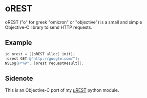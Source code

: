 oREST
=====

oREST ("o" for greek "omicron" or "objective") is a small and simple Objective-C library to send HTTP requests.

Example
------------

``` objective-c
id orest = [[oREST alloc] init];
[orest GET:@"http://google.com/"];
NSLog(@"%@", [orest requestResult]);
```

Sidenote
------------
This is an Objective-C port of my [μREST](http://github.com/bbrodriges/urest/) python module.
